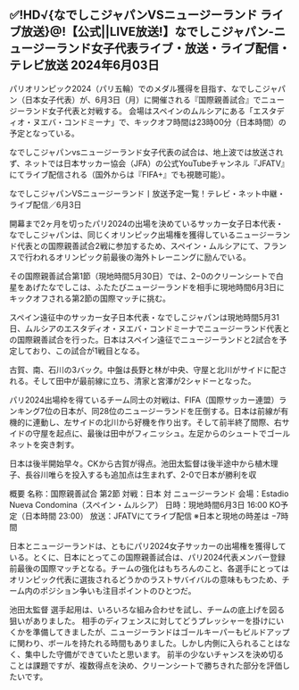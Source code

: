 <h2>✅!HD√{なでしこジャパンVSニュージーランド ライブ放送}@!【公式||LIVE放送!】なでしこジャパン-ニュージーランド女子代表ライブ・放送・ライブ配信・テレビ放送 2024年6月03日</h2>

パリオリンピック2024（パリ五輪）でのメダル獲得を目指す、なでしこジャパン（日本女子代表）が、6月3日（月）に開催される『国際親善試合』でニュージーランド女子代表と対戦する。
会場はスペインのムルシアにある「エスタディオ・ヌエバ・コンドミーナ」で、キックオフ時間は23時00分（日本時間）の予定となっている。

なでしこジャパンvsニュージーランド女子代表の試合は、地上波では放送されず、ネットでは日本サッカー協会（JFA）の公式YouTubeチャンネル『JFATV』にてライブ配信される（国外からは『FIFA+』でも視聴可能）。

なでしこジャパンVSニュージーランド丨放送予定一覧！テレビ・ネット中継・ライブ配信／6月3日

開幕まで2ヶ月を切ったパリ2024の出場を決めているサッカー女子日本代表・なでしこジャパンは、同じくオリンピック出場権を獲得しているニュージーランド代表との国際親善試合2戦に参加するため、スペイン・ムルシアにて、フランスで行われるオリンピック前最後の海外トレーニングに励んでいる。

その国際親善試合第1節（現地時間5月30日）では、2−0のクリーンシートで白星をあげたなでしこは、ふたたびニュージーランドを相手に現地時間6月3日にキックオフされる第2節の国際マッチに挑む。

スペイン遠征中のサッカー女子日本代表・なでしこジャパンは現地時間5月31日、ムルシアのエスタディオ・ヌエバ・コンドミーナでニュージーランド代表との国際親善試合を行った。日本はスペイン遠征でニュージーランドと2試合を予定しており、この試合が1戦目となる。

古賀、南、石川の3バック。中盤は長野と林が中央、守屋と北川がサイドに配される。そして田中が最前線に立ち、清家と宮澤が2シャドーとなった。

パリ2024出場枠を得ているチーム同士の対戦は、FIFA（国際サッカー連盟）ランキング7位の日本が、同28位のニュージーランドを圧倒する。日本は前線が有機的に連動し、左サイドの北川から好機を作り出す。そして前半終了間際、右サイドの守屋を起点に、最後は田中がフィニッシュ。左足からのシュートでゴールネットを突き刺す。

日本は後半開始早々。CKから古賀が得点。池田太監督は後半途中から植木理子、長谷川唯らを投入するも追加点は生まれず、2-0で日本が勝利を収

概要
名称：国際親善試合 第2節
対戦：日本 対 ニュージーランド
会場：Estadio Nueva Condomina（スペイン・ムルシア）
日時：現地時間6月3日 16:00 KO予定（日本時間 23:00）
放送：JFATVにてライブ配信
※日本と現地の時差は −7時間

日本とニュージーランドは、ともにパリ2024女子サッカーの出場権を獲得している。とくに、日本にとってこの国際親善試合は、パリ2024代表メンバー登録前最後の国際マッチとなる。チームの強化はもちろんのこと、各選手にとってはオリンピック代表に選抜されるどうかのラストサバイバルの意味ももつため、チーム内のポジション争いも注目ポイントのひとつだ。

池田太監督
選手起用は、いろいろな組み合わせを試し、チームの底上げを図る狙いがありました。
相手のディフェンスに対してどうプレッシャーを掛けにいくかを準備してきましたが、ニュージーランドはゴールキーパーもビルドアップに関わり、ボールを持たれる時間もありました。しかし内側に入られることはなく、集中した守備ができていたと思います。
前半の少ないチャンスを決め切ることは課題ですが、複数得点を決め、クリーンシートで勝ちきれた部分を評価したいです。
